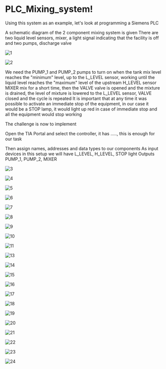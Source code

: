 # PLC_Mixing_system!

Using this system as an example, let's look at programming a Siemens PLC

A schematic diagram of the 2 component mixing system is given
There are two liquid level sensors, mixer, a light signal indicating that the facility is off and two pumps, discharge valve

![1](https://user-images.githubusercontent.com/118219943/219059597-f8127726-2d9b-4caf-9bf7-943d2c58ae30.PNG)



![2](https://user-images.githubusercontent.com/118219943/219059633-939f0f0d-4736-410e-ab00-7e7c94a2d875.PNG)

We need the PUMP_1 and PUMP_2 pumps to turn on when the tank mix level reaches the "minimum" level, up to the L_LEVEL sensor, working until the liquid level reaches the "maximum" level of the upstream H_LEVEL sensor
MIXER mix for a short time, then the VALVE valve is opened and the mixture is drained, the level of mixture is lowered to the L_LEVEL sensor, VALVE closed and the cycle is repeated
It is important that at any time it was possible to activate an immediate stop of the equipment, in our case it would be a STOP lamp, it would light up red in case of immediate stop and all the equipment would stop working

The challenge is now to implement 

Open the TIA Portal and select the controller, it has ....., this is enough for our task

Then assign names, addresses and data types to our components
As input devices in this setup we will have L_LEVEL, H_LEVEL, STOP light
Outputs PUMP_1, PUMP_2, MIXER

![3](https://user-images.githubusercontent.com/118219943/219059650-ed00d976-114b-4fb3-abed-53ed303fdb51.PNG)



![4](https://user-images.githubusercontent.com/118219943/219059657-c7a89ba3-b87d-4c7d-94d5-4a45fc567555.PNG)



![5](https://user-images.githubusercontent.com/118219943/219059666-eb0b6b32-5c78-43fe-b76c-581ea94ede9a.PNG)



![6](https://user-images.githubusercontent.com/118219943/219059685-fd1d8866-4ff4-4622-87d8-8e7d6a156725.PNG)



![7](https://user-images.githubusercontent.com/118219943/219059707-f646bc0b-c28d-4af2-870c-fdaf68a27151.PNG)



![8](https://user-images.githubusercontent.com/118219943/219059724-90ce3bc8-866f-4b17-9eb9-d67ef57268a8.PNG)



![9](https://user-images.githubusercontent.com/118219943/219059730-c23da653-6206-4b63-91f2-864be9392f54.PNG)



![10](https://user-images.githubusercontent.com/118219943/219059734-5196352b-0e11-43e9-bba2-d7692e2eab8e.PNG)



![11](https://user-images.githubusercontent.com/118219943/219059744-f6328058-6d6f-4791-bc5f-b4f28a5ba1c5.PNG)



![13](https://user-images.githubusercontent.com/118219943/219059747-62c32c30-ffa1-4fa9-a01a-8232c24ace36.PNG)



![14](https://user-images.githubusercontent.com/118219943/219059752-7717bd86-3324-4e6a-905b-249885729522.PNG)



![15](https://user-images.githubusercontent.com/118219943/219059758-5150e74c-f28a-4fc9-8aa7-bf4e96fd4783.PNG)



![16](https://user-images.githubusercontent.com/118219943/219059773-1b07658d-ed0c-4fe8-ab79-2821e15cfaee.PNG)



![17](https://user-images.githubusercontent.com/118219943/219059780-572ecb66-61bc-48d9-87b4-6dd1dc201c18.PNG)



![18](https://user-images.githubusercontent.com/118219943/219059786-1f3f4b45-231b-4e64-b214-74d3d0d5682f.PNG)



![19](https://user-images.githubusercontent.com/118219943/219059789-db2838ce-d4d1-4510-8afc-7120d244406a.PNG)



![20](https://user-images.githubusercontent.com/118219943/219059795-051ea551-2d82-483d-ab03-cfff8c6e8b02.PNG)



![21](https://user-images.githubusercontent.com/118219943/219059797-6f56ba66-41b2-40d8-a110-d221aaa80a42.PNG)



![22](https://user-images.githubusercontent.com/118219943/219059807-96043ef6-2bf9-4eb4-9f6a-d4e854567b28.PNG)



![23](https://user-images.githubusercontent.com/118219943/219059814-e563aac2-8b28-412d-bcb1-40020170bb09.PNG)



![24](https://user-images.githubusercontent.com/118219943/219059816-c5e9b417-ebb5-428b-a2aa-e9cdb31cdaee.PNG)




